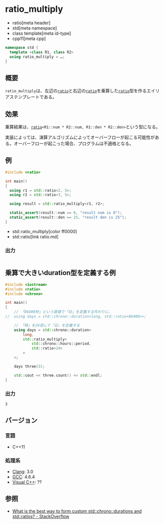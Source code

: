 # ratio_multiply
* ratio[meta header]
* std[meta namespace]
* class template[meta id-type]
* cpp11[meta cpp]

```cpp
namespace std {
  template <class R1, class R2>
  using ratio_multiply = …;
}
```

## 概要
`ratio_multiply`は、左辺の[`ratio`](ratio.md)と右辺の[`ratio`](ratio.md)を乗算した[`ratio`](ratio.md)型を作るエイリアステンプレートである。


## 効果
乗算結果は、[`ratio`](ratio.md)`<R1::num * R2::num, R1::den * R2::den>`という型になる。

実装によっては、演算アルゴリズムによってオーバーフローが起こる可能性がある。オーバーフローが起こった場合、プログラムは不適格となる。


## 例
```cpp example
#include <ratio>

int main()
{
  using r1 = std::ratio<2, 5>;
  using r2 = std::ratio<3, 5>;

  using result = std::ratio_multiply<r1, r2>;

  static_assert(result::num == 6, "result num is 6");
  static_assert(result::den == 25, "result den is 25");
}
```
* std::ratio_multiply[color ff0000]
* std::ratio[link ratio.md]

### 出力
```
```

## 乗算で大きいduration型を定義する例
```cpp example
#include <iostream>
#include <ratio>
#include <chrono>

int main()
{
    // 「86400秒」という直値で「日」を定義する代わりに、
//  using days = std::chrono::duration<long, std::ratio<86400>>;

    // 「時」を24倍して「日」を定義する
    using days = std::chrono::duration<
        long,
        std::ratio_multiply<
            std::chrono::hours::period,
            std::ratio<24>
        >
    >;

    days three(3);

    std::cout << three.count() << std::endl;
}
```

### 出力
```
3
```

## バージョン
### 言語
- C++11

### 処理系
- [Clang](/implementation.md#clang): 3.0
- [GCC](/implementation.md#gcc): 4.6.4
- [Visual C++](/implementation.md#visual_cpp): ??


## 参照
- [What is the best way to form custom std::chrono::durations and std::ratios? - StackOverflow](http://stackoverflow.com/questions/27880393/what-is-the-best-way-to-form-custom-stdchronodurations-and-stdratios)

